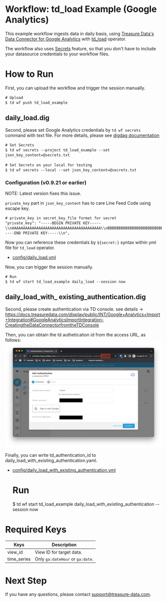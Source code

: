 # Workflow: td_load Example (Google Analytics)

This example workflow ingests data in daily basis, using [Treasure Data's Data Connector for Google Analytics](https://docs.treasuredata.com/display/public/INT/Google+Analytics+Import+Integration) with [td_load](https://docs.digdag.io/operators.html#td-load-treasure-data-bulk-loading) operator.

The workflow also uses [Secrets](https://docs.treasuredata.com/display/public/PD/Workflows+and+Machine+Learning-secrets) feature, so that you don't have to include your datasource credentials to your workflow files.

# How to Run

First, you can upload the workflow and trigger the session manually.

    # Upload
    $ td wf push td_load_example

## daily_load.dig
Second, please set Google Analytics credentials by `td wf secrets` command with text file. For more details, please see [digdag documentation](https://docs.digdag.io/command_reference.html#secrets)

    # Set Secrets
    $ td wf secrets --project td_load_example --set json_key_content=@secrets.txt

    # Set Secrets on your local for testing
    $ td wf secrets --local --set json_key_content=@secrets.txt

### Configuration (v0.9.21 or earlier)

NOTE: Latest version fixes this issue.

`private_key` part in `json_key_content` has to care Line Feed Code using escape key.

    # private_key in secret_key_file format for secret
    "private_key": "-----BEGIN PRIVATE KEY-----\\nAAAAAAAAAAAAAAAAAAAAAAAAAAAAAAAAAAAAAAAA\\nBBBBBBBBBBBBBBBBBBBBBBBBBBBBBBBBBBB\\nCCCCCCCCCCCCCCCCCCCCCCCCCCCCCCCCCCCCCC\\nDDDDDDDDDDDDDDDDDDDDDDDDDDDDDDDDDDDDD\\nuEEEEEEEEEEEEEEEEEEEEEEEEEEEEEEEEEEEEEEEE\\nZZZZZZZZZZZZZZZZZZZZZZZZZZZZZZZZZZZZZZ\\n-----END PRIVATE KEY-----\\n",

Now you can reference these credentials by `${secret:}` syntax within yml file for `td_load` operator.

- [config/daily_load.yml](config/daily_load.yml)

Now, you can trigger the session manually.

    # Run
    $ td wf start td_load_example daily_load --session now

## daily_load_with_ existing_authentication.dig
Second, please create authentication via TD console.
see details -> https://docs.treasuredata.com/display/public/INT/Google+Analytics+Import+Integration#GoogleAnalyticsImportIntegration-CreatingtheDataConnectorfromtheTDConsole

Then, you can obtain the td authetication id from the access URL, as follows:
![](screenshot1.png)

Finally, you can write td_authentication_id to daily_load_with_existing_authentication.yaml.

- [config/daily_load_with_existing_authentication.yml](config/daily_load_with_existing_authentication.yml)

    # Run
    $ td wf start td_load_example daily_load_with_existing_authentication --session now

# Required Keys

| Keys        | Description |
| ----------- | ----------- |
| view_id     | View ID for target data. |
| time_series | Only `ga:dateHour` or `ga:date`. |

# Next Step

If you have any questions, please contact support@treasure-data.com.
